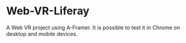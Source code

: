 # Web-VR-Liferay

A Web VR project using A-Framer. It is possible to test it in Chrome on desktop and mobile devices.
